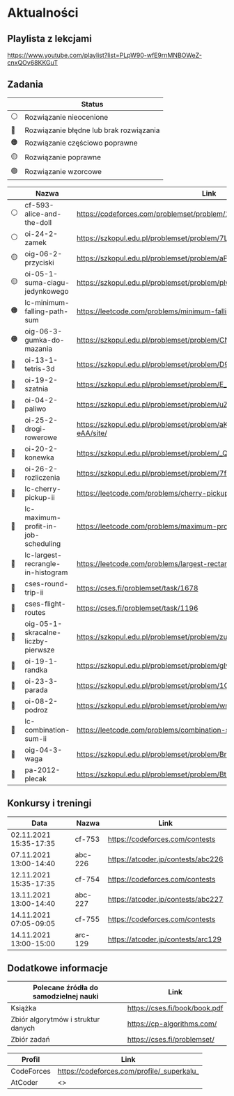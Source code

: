# Aktualności

## Playlista z lekcjami

<https://www.youtube.com/playlist?list=PLpW90-wfE9rnMNBOWeZ-cnxQOv68KKGuT>

## Zadania

| | Status |
| ------ | ------ |
| :white_circle: | Rozwiązanie nieocenione |
| :red_circle: | Rozwiązanie błędne lub brak rozwiązania |
| :orange_circle: | Rozwiązanie częściowo poprawne |
| :yellow_circle: | Rozwiązanie poprawne |
| :green_circle: | Rozwiązanie wzorcowe |

| | Nazwa | Link |
| ------ | ------ | ------ |
| :white_circle: | cf-593-alice-and-the-doll | <https://codeforces.com/problemset/problem/1236/D> |
| :white_circle: | oi-24-2-zamek | <https://szkopul.edu.pl/problemset/problem/7Lmwi_qxvuplTPlhRuci1UBt/site/> |
| :yellow_circle: | oig-06-2-przyciski | <https://szkopul.edu.pl/problemset/problem/aPqgk8oaUsM4nB6FLjxehRPe/site/> |
| :yellow_circle: | oi-05-1-suma-ciagu-jedynkowego | <https://szkopul.edu.pl/problemset/problem/plwJuavOqAD9XxBqllCwJRK3/site/> |
| :orange_circle: | lc-minimum-falling-path-sum | <https://leetcode.com/problems/minimum-falling-path-sum/> |
| :orange_circle: | oig-06-3-gumka-do-mazania | <https://szkopul.edu.pl/problemset/problem/CNrWfGt3eL5nu1HJ_Og05_v4/site/> |
| :red_circle: | oi-13-1-tetris-3d | <https://szkopul.edu.pl/problemset/problem/D9aSwiadvncF890pdhV7jwrg/site/> |
| :red_circle: | oi-19-2-szatnia | <https://szkopul.edu.pl/problemset/problem/E_UP8if3dQ6IUlFNsD1CQOdy/site/> |
| :red_circle: | oi-04-2-paliwo | <https://szkopul.edu.pl/problemset/problem/uZ5ZaNMU_HTS3nAXN6grrplt/site/> |
| :red_circle: | oi-25-2-drogi-rowerowe | <https://szkopul.edu.pl/problemset/problem/aKKSmtjWTtDOEHDqnmQ3-eAA/site/> |
| :red_circle: | oi-20-2-konewka | <https://szkopul.edu.pl/problemset/problem/_QmEe3QujrdvoUaXdnKGIc2I/site/> |
| :red_circle: | oi-26-2-rozliczenia | <https://szkopul.edu.pl/problemset/problem/7feyJYY7uz_g6iGLS_QPwJVG/site/> |
| :red_circle: | lc-cherry-pickup-ii | <https://leetcode.com/problems/cherry-pickup-ii/> |
| :red_circle: | lc-maximum-profit-in-job-scheduling | <https://leetcode.com/problems/maximum-profit-in-job-scheduling/> |
| :red_circle: | lc-largest-recrangle-in-histogram | <https://leetcode.com/problems/largest-rectangle-in-histogram/> |
| :red_circle: | cses-round-trip-ii | <https://cses.fi/problemset/task/1678> |
| :red_circle: | cses-flight-routes | <https://cses.fi/problemset/task/1196> |
| :red_circle: | oig-05-1-skracalne-liczby-pierwsze | <https://szkopul.edu.pl/problemset/problem/zuhxhEWkqUBA_QpwCLsYqn68/site/> |
| :red_circle: | oi-19-1-randka | <https://szkopul.edu.pl/problemset/problem/gIvRmapl7sX6di87092Rmjdw/site/> |
| :red_circle: | oi-23-3-parada | <https://szkopul.edu.pl/problemset/problem/1QaUWE_ePAmitZjgAszOVD1U/site/> |
| :red_circle: | oi-08-2-podroz | <https://szkopul.edu.pl/problemset/problem/wn28iEs1TT0Hj6MpMusVOAc6/site/> |
| :red_circle: | lc-combination-sum-ii | <https://leetcode.com/problems/combination-sum-ii/> |
| :red_circle: | oig-04-3-waga | <https://szkopul.edu.pl/problemset/problem/BrQp-HTIOGxQM6aruH7KJprP/site/> |
| :red_circle: | pa-2012-plecak | <https://szkopul.edu.pl/problemset/problem/BtxoDEQS3HdaLYRdJ5xS2juB/site/> |

## Konkursy i treningi

| Data | Nazwa | Link |
| ----- | ------ | ------ |
| 02.11.2021 15:35-17:35 | cf-753 | <https://codeforces.com/contests> |
| 07.11.2021 13:00-14:40 | abc-226 | <https://atcoder.jp/contests/abc226> |
| 12.11.2021 15:35-17:35 | cf-754 | <https://codeforces.com/contests> |
| 13.11.2021 13:00-14:40 | abc-227 | <https://atcoder.jp/contests/abc227> |
| 14.11.2021 07:05-09:05 | cf-755 | <https://codeforces.com/contests> |
| 14.11.2021 13:00-15:00 | arc-129 | <https://atcoder.jp/contests/arc129> |

## Dodatkowe informacje

| Polecane źródła do samodzielnej nauki | Link |
| ------ | ------ |
| Książka | <https://cses.fi/book/book.pdf> |
| Zbiór algorytmów i struktur danych | <https://cp-algorithms.com/> |
| Zbiór zadań | <https://cses.fi/problemset/> |

| Profil | Link |
| ------ | ------ |
| CodeForces | <https://codeforces.com/profile/_superkalu_> |
| AtCoder | <> |
